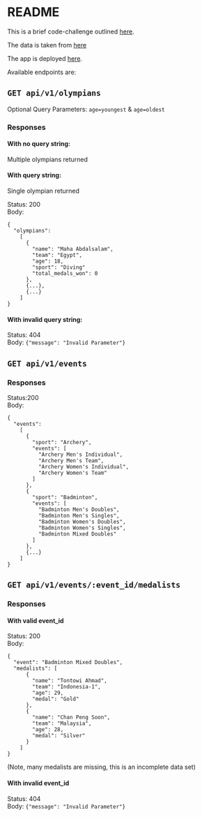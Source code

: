 # README

This is a brief code-challenge outlined [here](https://github.com/turingschool/backend-curriculum-site/blob/gh-pages/module4/projects/take_home_challenge/prompts/olympic_spec.md).

The data is taken from [here](https://github.com/turingschool/backend-curriculum-site/blob/gh-pages/module4/projects/take_home_challenge/prompts/olympic_data_2016.csv)

The app is deployed [here](https://koroibos-wp.herokuapp.com/).

Available endpoints are:

## `GET api/v1/olympians`  
Optional Query Parameters: `age=youngest` & `age=oldest`  

### Responses
#### With no query string:
Multiple olympians returned
#### With query string:
Single olympian returned  

Status: 200  
Body:
```
{
  "olympians":
    [
      {
        "name": "Maha Abdalsalam",
        "team": "Egypt",
        "age": 18,
        "sport": "Diving"
        "total_medals_won": 0
      },
      {...},
      {...}
    ]
}
```

#### With invalid query string:  

Status: 404  
Body: `{"message": "Invalid Parameter"}`  


## `GET api/v1/events`  

### Responses  

Status:200  
Body:
```
{
  "events":
    [
      {
        "sport": "Archery",
        "events": [
          "Archery Men's Individual",
          "Archery Men's Team",
          "Archery Women's Individual",
          "Archery Women's Team"
        ]
      },
      {
        "sport": "Badminton",
        "events": [
          "Badminton Men's Doubles",
          "Badminton Men's Singles",
          "Badminton Women's Doubles",
          "Badminton Women's Singles",
          "Badminton Mixed Doubles"
        ]
      },
      {...}
    ]
}
```

## `GET api/v1/events/:event_id/medalists`  

### Responses  
#### With valid event_id  

Status: 200  
Body:
```
{
  "event": "Badminton Mixed Doubles",
  "medalists": [
      {
        "name": "Tontowi Ahmad",
        "team": "Indonesia-1",
        "age": 29,
        "medal": "Gold"
      },
      {
        "name": "Chan Peng Soon",
        "team": "Malaysia",
        "age": 28,
        "medal": "Silver"
      }
    ]
}
```
(Note, many medalists are missing, this is an incomplete data set)

#### With invalid event_id  

Status: 404  
Body: `{"message": "Invalid Parameter"}`
